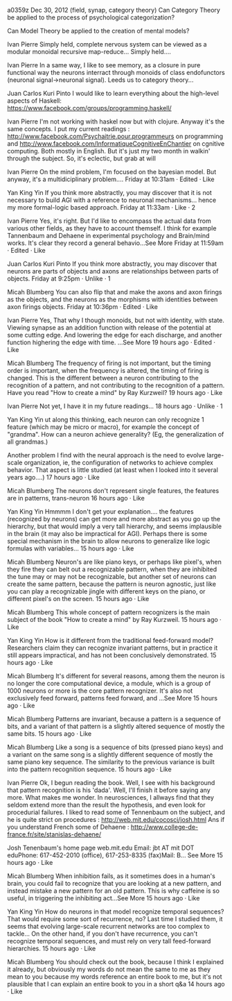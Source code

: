 a0359z
Dec 30, 2012
(field, synap, category theory) Can Category Theory be applied to the process of psychological categorization?

Can Model Theory be applied to the creation of mental models?

Ivan Pierre
Simply held, complete nervous system can be viewed as a modular monoidal recursive map-reduce... Simply held.... 

Ivan Pierre
In a same way, I like to see memory, as a closure in pure functional way the neurons interract through monoids of class endofunctors (neuronal signal->neuronal signal). Leeds us to category theory...

Juan Carlos Kuri Pinto
I would like to learn everything about the high-level aspects of Haskell:
https://www.facebook.com/groups/programming.haskell/

Ivan Pierre
I'm not working with haskel now but with clojure. Anyway it's the same concepts. I put my current readings : http://www.facebook.com/Psychaitrie.pour.programmeurs on programming and http://www.facebook.com/InformatiqueCognitiveEnChantier on cgnitive computing. Both mostly in English. But it's just my two month in walkin' through the subject. So, it's eclectic, but grab at will 

Ivan Pierre
On the mind problem, I'm focused on the bayesian model. But anyway, it's a multidiciplinary problem....
Friday at 10:31am · Edited · Like

Yan King Yin
If you think more abstractly, you may discover that it is not necessary to build AGI with a reference to neuronal mechanisms... hence my more formal-logic based approach.
Friday at 11:33am · Like · 2

Ivan Pierre
Yes, it's right. But I'd like to encompass the actual data from various other fields, as they have to account themself. I think for example Tannenbaum and Dehaene in experimental psychology and Brain/mind works. It's clear they record a general behavio...See More
Friday at 11:59am · Edited · Like

Juan Carlos Kuri Pinto
If you think more abstractly, you may discover that neurons are parts of objects and axons are relationships between parts of objects.
Friday at 9:25pm · Unlike · 1

Micah Blumberg
You can also flip that and make the axons and axon firings as the objects, and the neurons as the morphisms with identities between axon firings objects.
Friday at 10:36pm · Edited · Like

Ivan Pierre
Yes, That why I though monoids, but not with identity, with state. Viewing synapse as an addition function with release of the potential at some cutting edge. And lowering the edge for each discharge, and another function highering the edge with time.
...See More
19 hours ago · Edited · Like

Micah Blumberg
The frequency of firing is not important, but the timing order is important, when the frequency is altered, the timing of firing is changed. This is the different between a neuron contributing to the recognition of a pattern, and not contributing to the recognition of a pattern. Have you read "How to create a mind" by Ray Kurzweil?
19 hours ago · Like

Ivan Pierre
Not yet, I have it in my future readings...
18 hours ago · Unlike · 1

Yan King Yin ut along this thinking, each neuron can only recognize 1 feature (which may be micro or macro), for example the concept of "grandma". How can a neuron achieve generality? (Eg, the generalization of all grandmas.)

Another problem I find with the neural approach is the need to evolve large-scale organization, ie, the configuration of networks to achieve complex behavior. That aspect is little studied (at least when I looked into it several years ago....)
17 hours ago · Like

Micah Blumberg
The neurons don't represent single features, the features are in patterns, trans-neuron
16 hours ago · Like

Yan King Yin
Hmmmm I don't get your explanation.... the features (recognized by neurons) can get more and more abstract as you go up the hierarchy, but that would imply a very tall hierarchy, and seems implausible in the brain (it may also be impractical for AGI). Perhaps there is some special mechanism in the brain to allow neurons to generalize like logic formulas with variables...
15 hours ago · Like

Micah Blumberg
Neuron's are like piano keys, or perhaps like pixel's, when they fire they can belt out a recognizable pattern, when they are inhibited the tune may or may not be recognizable, but another set of neurons can create the same pattern, because the pattern is neuron agnostic, just like you can play a recognizable jingle with different keys on the piano, or different pixel's on the screen.
15 hours ago · Like

Micah Blumberg
This whole concept of pattern recognizers is the main subject of the book "How to create a mind" by Ray Kurzweil.
15 hours ago · Like

Yan King Yin
How is it different from the traditional feed-forward model? Researchers claim they can recognize invariant patterns, but in practice it still appears impractical, and has not been conclusively demonstrated.
15 hours ago · Like

Micah Blumberg
It's different for several reasons, among them the neuron is no longer the core computational device, a module, which is a group of 1000 neurons or more is the core pattern recognizer. It's also not exclusively feed forward, patterns feed forward, and ...See More
15 hours ago · Like

Micah Blumberg
Patterns are invariant, because a pattern is a sequence of bits, and a variant of that pattern is a slightly altered sequence of mostly the same bits.
15 hours ago · Like

Micah Blumberg
Like a song is a sequence of bits (pressed piano keys) and a variant on the same song is a slightly different sequence of mostly the same piano key sequence. The similarity to the previous variance is built into the pattern recognition sequence.
15 hours ago · Like

Ivan Pierre
Ok, I begun reading the book. Well, I see with his background that pattern recognition is his 'dada'. Well, I'll finish it before saying any more.
What makes me wonder. In neurosciences, I allways find that they seldom extend more than the result the hypothesis, and even look for procedurial failures.
I liked to read some of Tennenbaum on the subject, and he is quite strict on procedures : http://web.mit.edu/cocosci/josh.html
Ans if you understand French some of Dehaene : http://www.college-de-france.fr/site/stanislas-dehaene/

Josh Tenenbaum's home page
web.mit.edu
Email: jbt AT mit DOT eduPhone: 617-452-2010 (office), 617-253-8335 (fax)Mail: B...
See More
15 hours ago · Like

Micah Blumberg
When inhibition fails, as it sometimes does in a human's brain, you could fail to recognize that you are looking at a new pattern, and instead mistake a new pattern for an old pattern. This is why caffeine is so useful, in triggering the inhibiting act...See More
15 hours ago · Like

Yan King Yin
How do neurons in that model recognize temporal sequences? That would require some sort of recurrence, no? Last time I studied them, it seems that evolving large-scale recurrent networks are too complex to tackle...
On the other hand, if you don't have recurrence, you can't recognize temporal sequences, and must rely on very tall feed-forward hierarchies.
15 hours ago · Like

Micah Blumberg
You should check out the book, because I think I explained it already, but obviously my words do not mean the same to me as they mean to you because my words reference an entire book to me, but it's not plausible that I can explain an entire book to you in a short q&a
14 hours ago · Like

